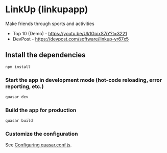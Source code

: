 # LinkUp (linkupapp)

Make friends through sports and activities 

- Top 10 (Demo) - https://youtu.be/Uk1GoixS7iY?t=3221
- DevPost - https://devpost.com/software/linkup-yr67x5


## Install the dependencies
```bash
npm install
```

### Start the app in development mode (hot-code reloading, error reporting, etc.)
```bash
quasar dev
```


### Build the app for production
```bash
quasar build
```

### Customize the configuration
See [Configuring quasar.conf.js](https://quasar.dev/quasar-cli/quasar-conf-js).
